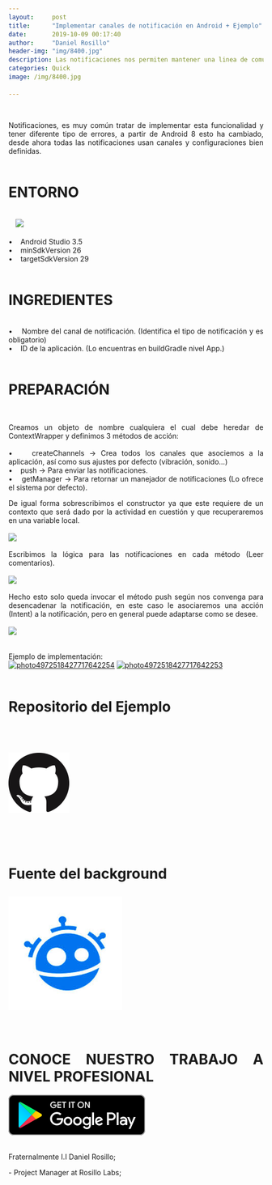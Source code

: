 ```yaml
---
layout:     post
title:      "Implementar canales de notificación en Android + Ejemplo"
date:       2019-10-09 00:17:40
author:     "Daniel Rosillo"
header-img: "img/8400.jpg"
description: Las notificaciones nos permiten mantener una linea de comunicacion entre el usuario y nuestra aplicacion, desde Android 8 se ha simplificado este comportamiento hasta hacerlo bastante sencillo de implementar.
categories: Quick
image: /img/8400.jpg

---
```

<div style="text-align: justify;">
<br>
<p>Notificaciones, es muy común tratar de implementar esta funcionalidad y tener diferente tipo de errores, a partir de Android 8 esto ha cambiado, desde ahora todas las notificaciones usan canales y configuraciones bien definidas.
<br>
<br>
<h1>ENTORNO</h1>
<br>
<a href="https://2.bp.blogspot.com/-_cCRPk4QL1k/W8sCpKnairI/AAAAAAAAAkI/S1l_if5p4RACmKqfYi7xqevCeMhuHWV9QCLcBGAs/s1600/DELYSIDANN02.jpg" imageanchor="1" style="margin-left: 1em; margin-right: 1em;"><img src="https://2.bp.blogspot.com/-_cCRPk4QL1k/W8sCpKnairI/AAAAAAAAAkI/S1l_if5p4RACmKqfYi7xqevCeMhuHWV9QCLcBGAs/s200/DELYSIDANN02.jpg" class="img-responsive" /></a>
<br><br>
&#8226;&nbsp;&nbsp;&nbsp;	Android Studio 3.5  <br>
&#8226;&nbsp;&nbsp;&nbsp;	minSdkVersion 26 <br>
&#8226;&nbsp;&nbsp;&nbsp;	targetSdkVersion 29 
<br>
<br>
<h1>INGREDIENTES</h1>
<br>
&#8226;&nbsp;&nbsp;&nbsp;  Nombre del canal de notificación. (Identifica el tipo de notificación y es obligatorio) <br>
&#8226;&nbsp;&nbsp;&nbsp;	ID de la aplicación. (Lo encuentras en buildGradle nivel App.)
<br>
<br>
<h1>PREPARACIÓN</h1>
<br>
<p>Creamos un objeto de nombre cualquiera el cual debe heredar de ContextWrapper y definimos 3 métodos de acción: 
<br>
<br>
&#8226;&nbsp;&nbsp;&nbsp; createChannels -> Crea todos los canales que asociemos a la aplicación, así como sus ajustes por defecto (vibración, sonido...)<br>
&#8226;&nbsp;&nbsp;&nbsp; push -> Para enviar las notificaciones.<br> 
&#8226;&nbsp;&nbsp;&nbsp; getManager -> Para retornar un manejador de notificaciones (Lo ofrece el sistema por defecto). <br>
<p>De igual forma sobrescribimos el constructor ya que este requiere de un contexto que será dado por la actividad en cuestión y que recuperaremos en una variable local. 
<br>
<br>
<a href="https://ibb.co/7VdP4jZ"><img src="https://i.ibb.co/6b7zBrT/j.png" img class="img-responsive"></a>
<br>
<p>Escribimos la lógica para las notificaciones en cada método (Leer comentarios). 
<br>
<br>
<a href="https://ibb.co/8dMh9jF"><img src="https://i.ibb.co/61YdF46/kk.png" img class="img-responsive"></a>
<br>
<p>Hecho esto solo queda invocar el método push según nos convenga para desencadenar la notificación, en este caso le asociaremos una acción (Intent) a la notificación, pero en general puede adaptarse como se desee.
<br>
<br>
<a href="https://ibb.co/0KvpQhH"><img src="https://i.ibb.co/KDScmFT/Screenshot-from-2019-10-10-09-45-51.png" img class="img-responsive"></a>
<br>
<br>
<p>Ejemplo de implementación:<br>
<a href="https://ibb.co/kSMGzzf"><img src="https://i.ibb.co/6WNyGGx/photo4972518427717642254.jpg" alt="photo4972518427717642254" img class="img-responsive"></a>
<a href="https://ibb.co/F6hS3gH"><img src="https://i.ibb.co/fMXhF4D/photo4972518427717642253.jpg" alt="photo4972518427717642253" img class="img-responsive"></a>
<br>
<br>

<h1>Repositorio del Ejemplo<h1>
<br>
 <div class="badges">
                    <a class="badge-link" href="https://github.com/DanielRosillo/MyNotifications"><img src="/img/git.png" alt="" img class="img-responsive"></a>
                     </div>
            
<div style='clear: both;'></div>
<br>
<br>

<p>Fuente del background
<br>
<div class="badges">
                    <a class="badge-link" href="https://www.freepik.com/free-vector/illustration-notification-icon-blue-background_2632303.htm#page=1&query=notification&position=16" ><img src="/img/images.jpeg" alt="" img class="img-responsive"></a>
                     </div>
<br>
<h1>CONOCE NUESTRO TRABAJO A NIVEL PROFESIONAL</h1>
 <div class="badges">
                    <a class="badge-link" href="https://play.google.com/store/apps/details?id=com.bookmanager.danielrosillo.bookmanager&hl=es_419"><img src="/img/google-play-badge.svg" alt=""></a>
                     </div>
                     <br>
                   
<p>Fraternalmente I.I Daniel Rosillo;</p>
- Project Manager at Rosillo Labs;